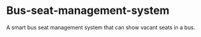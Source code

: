 # Bus-seat-management-system
A smart bus seat management system that can show vacant seats in a bus.
